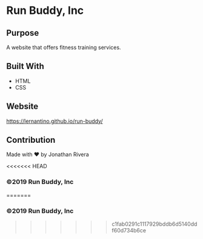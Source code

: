 # Run Buddy, Inc


## Purpose
A website that offers fitness training services. 

## Built With
* HTML
* CSS

## Website
https://lernantino.github.io/run-buddy/

## Contribution
Made with ❤️ by Jonathan Rivera

<<<<<<< HEAD
### ©️2019 Run Buddy, Inc 
=======

### ©️2019 Run Buddy, Inc 

>>>>>>> c1fab0291c1117929bddb6d5140ddf60d734b6ce
